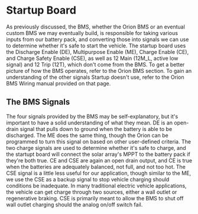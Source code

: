 # Startup Board
As previously discussed, the BMS, whether the Orion BMS or an eventual custom BMS we may eventually build, is responsible for taking various inputs from our battery pack, and converting those into signals we can use to determine whether it's safe to start the vehicle. The startup board uses the Discharge Enable (DE), Multipurpose Enable (ME), Charge Enable (CE), and Charge Safety Enable (CSE), as well as 12 Main (12M_L, active low signal) and 12 Trip (12T), which don't come from the BMS. To get a better picture of how the BMS operates, refer to the Orion BMS section. To gain an understanding of the other signals Startup doesn't use, refer to the Orion BMS Wiring manual provided on that page.
## The BMS Signals
The four signals provided by the BMS may be self-explanatory, but it's important to have a solid understanding of what they mean. DE is an open-drain signal that pulls down to ground when the battery is able to be discharged. The ME does the same thing, though the Orion can be programmed to turn this signal on based on other user-defined criteria. The two charge signals are used to determine whether it's safe to charge, and the startupt board will connect the solar array's MPPT to the battery pack if they're both true. CE and CSE are again an open drain output, and CE is true when the batteries are adequately balanced, not full, and not too hot. The CSE signal is a little less useful for our application, though similar to the ME, we use the CSE as a backup signal to stop vehicle charging should conditions be inadequate. In many traditional electric vehicle applications, the vehicle can get charge through two sources, either a wall outlet or regenerative braking. CSE is primarily meant to allow the BMS to shut off wall outlet charging should the analog on/off switch fail.
